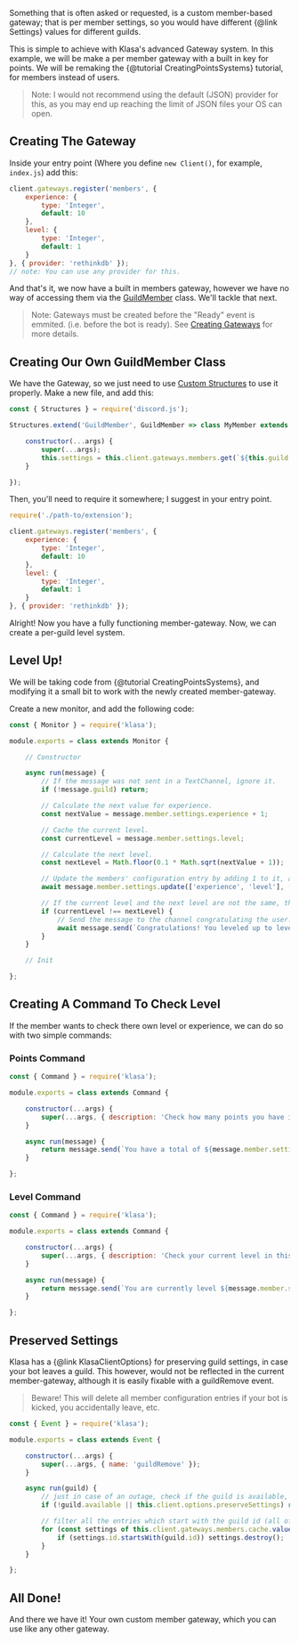 Something that is often asked or requested, is a custom member-based gateway; that is per member settings, so you would have different {@link Settings} values for different guilds.

This is simple to achieve with Klasa's advanced Gateway system. In this example, we will be make a per member gateway with a built in key for points. We will be remaking the {@tutorial CreatingPointsSystems} tutorial, for members instead of users.

> Note: I would not recommend using the default (JSON) provider for this, as you may end up reaching the limit of JSON files your OS can open.

## Creating The Gateway

Inside your entry point (Where you define `new Client()`, for example, `index.js`) add this:

```javascript
client.gateways.register('members', {
	experience: {
		type: 'Integer',
		default: 10
	},
	level: {
		type: 'Integer',
		default: 1
	}
}, { provider: 'rethinkdb' });
// note: You can use any provider for this.
```

And that's it, we now have a built in members gateway, however we have no way of accessing them via the [GuildMember](https://discord.js.org/#/docs/main/master/class/GuildMember) class. We'll tackle that next.

> Note: Gateways must be created before the "Ready" event is emmited. (i.e. before the bot is ready). See [Creating Gateways](https://github.com/dirigeants/klasa/blob/master/guides/Getting%20Started/UnderstandingSettingsGateway.md#creating-gateways) for more details.

## Creating Our Own GuildMember Class

We have the Gateway, so we just need to use [Custom Structures](https://discord.js.org/#/docs/main/master/class/Structures) to use it properly. Make a new file, and add this:

```javascript
const { Structures } = require('discord.js');

Structures.extend('GuildMember', GuildMember => class MyMember extends GuildMember {

	constructor(...args) {
		super(...args);
		this.settings = this.client.gateways.members.get(`${this.guild.id}-${this.id}`, true);
	}

});

```

Then, you'll need to require it somewhere; I suggest in your entry point.

```javascript
require('./path-to/extension');

client.gateways.register('members', {
	experience: {
		type: 'Integer',
		default: 10
	},
	level: {
		type: 'Integer',
		default: 1
	}
}, { provider: 'rethinkdb' });

```

Alright! Now you have a fully functioning member-gateway. Now, we can create a per-guild level system.

## Level Up!

We will be taking code from {@tutorial CreatingPointsSystems}, and modifying it a small bit to work with the newly created member-gateway.

Create a new monitor, and add the following code:

```javascript
const { Monitor } = require('klasa');

module.exports = class extends Monitor {

	// Constructor

	async run(message) {
		// If the message was not sent in a TextChannel, ignore it.
		if (!message.guild) return;

		// Calculate the next value for experience.
		const nextValue = message.member.settings.experience + 1;

		// Cache the current level.
		const currentLevel = message.member.settings.level;

		// Calculate the next level.
		const nextLevel = Math.floor(0.1 * Math.sqrt(nextValue + 1));

		// Update the members' configuration entry by adding 1 to it, and update the level also.
		await message.member.settings.update(['experience', 'level'], [nextValue, nextLevel]);

		// If the current level and the next level are not the same, then it has increased, and you can send the message.
		if (currentLevel !== nextLevel) {
			// Send the message to the channel congratulating the user.
			await message.send(`Congratulations! You leveled up to level **${currentLevel}**!`);
		}
	}

	// Init

};
```

## Creating A Command To Check Level

If the member wants to check there own level or experience, we can do so with two simple commands:

### Points Command

```javascript
const { Command } = require('klasa');

module.exports = class extends Command {

	constructor(...args) {
		super(...args, { description: 'Check how many points you have in this guild.' });
	}

	async run(message) {
		return message.send(`You have a total of ${message.member.settings.experience} experience points!`);
	}

};

```

### Level Command

```javascript
const { Command } = require('klasa');

module.exports = class extends Command {

	constructor(...args) {
		super(...args, { description: 'Check your current level in this guild.' });
	}

	async run(message) {
		return message.send(`You are currently level ${message.member.settings.level}!`);
	}

};

```

## Preserved Settings

Klasa has a {@link KlasaClientOptions} for preserving guild settings, in case your bot leaves a guild. This however, would not be reflected in the current member-gateway, although it is easily fixable with a guildRemove event.

>Beware! This will delete all member configuration entries if your bot is kicked, you accidentally leave, etc.

```javascript
const { Event } = require('klasa');

module.exports = class extends Event {

	constructor(...args) {
		super(...args, { name: 'guildRemove' });
	}

	async run(guild) {
		// just in case of an outage, check if the guild is available, and also check if we are preserving settings.
		if (!guild.available || this.client.options.preserveSettings) return;

		// filter all the entries which start with the guild id (all of the guilds members, which we are storing)
		for (const settings of this.client.gateways.members.cache.values()) {
			if (settings.id.startsWith(guild.id)) settings.destroy();
		}
	}

};

```

## All Done!

And there we have it! Your own custom member gateway, which you can use like any other gateway.
